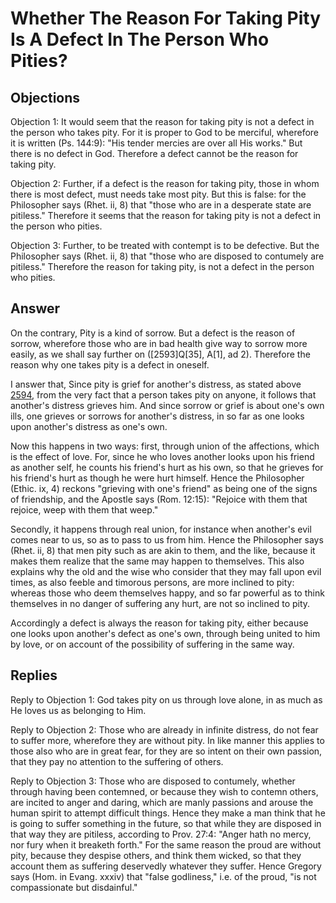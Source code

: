 # Whether The Reason For Taking Pity Is A Defect In The Person Who Pities?

## Objections

Objection 1: It would seem that the reason for taking pity is not a defect in the person who takes pity. For it is proper to God to be merciful, wherefore it is written (Ps. 144:9): "His tender mercies are over all His works." But there is no defect in God. Therefore a defect cannot be the reason for taking pity.

Objection 2: Further, if a defect is the reason for taking pity, those in whom there is most defect, must needs take most pity. But this is false: for the Philosopher says (Rhet. ii, 8) that "those who are in a desperate state are pitiless." Therefore it seems that the reason for taking pity is not a defect in the person who pities.

Objection 3: Further, to be treated with contempt is to be defective. But the Philosopher says (Rhet. ii, 8) that "those who are disposed to contumely are pitiless." Therefore the reason for taking pity, is not a defect in the person who pities.

## Answer

On the contrary, Pity is a kind of sorrow. But a defect is the reason of sorrow, wherefore those who are in bad health give way to sorrow more easily, as we shall say further on ([2593]Q[35], A[1], ad 2). Therefore the reason why one takes pity is a defect in oneself.

I answer that, Since pity is grief for another's distress, as stated above [2594](A[1]), from the very fact that a person takes pity on anyone, it follows that another's distress grieves him. And since sorrow or grief is about one's own ills, one grieves or sorrows for another's distress, in so far as one looks upon another's distress as one's own.

Now this happens in two ways: first, through union of the affections, which is the effect of love. For, since he who loves another looks upon his friend as another self, he counts his friend's hurt as his own, so that he grieves for his friend's hurt as though he were hurt himself. Hence the Philosopher (Ethic. ix, 4) reckons "grieving with one's friend" as being one of the signs of friendship, and the Apostle says (Rom. 12:15): "Rejoice with them that rejoice, weep with them that weep."

Secondly, it happens through real union, for instance when another's evil comes near to us, so as to pass to us from him. Hence the Philosopher says (Rhet. ii, 8) that men pity such as are akin to them, and the like, because it makes them realize that the same may happen to themselves. This also explains why the old and the wise who consider that they may fall upon evil times, as also feeble and timorous persons, are more inclined to pity: whereas those who deem themselves happy, and so far powerful as to think themselves in no danger of suffering any hurt, are not so inclined to pity.

Accordingly a defect is always the reason for taking pity, either because one looks upon another's defect as one's own, through being united to him by love, or on account of the possibility of suffering in the same way.

## Replies

Reply to Objection 1: God takes pity on us through love alone, in as much as He loves us as belonging to Him.

Reply to Objection 2: Those who are already in infinite distress, do not fear to suffer more, wherefore they are without pity. In like manner this applies to those also who are in great fear, for they are so intent on their own passion, that they pay no attention to the suffering of others.

Reply to Objection 3: Those who are disposed to contumely, whether through having been contemned, or because they wish to contemn others, are incited to anger and daring, which are manly passions and arouse the human spirit to attempt difficult things. Hence they make a man think that he is going to suffer something in the future, so that while they are disposed in that way they are pitiless, according to Prov. 27:4: "Anger hath no mercy, nor fury when it breaketh forth." For the same reason the proud are without pity, because they despise others, and think them wicked, so that they account them as suffering deservedly whatever they suffer. Hence Gregory says (Hom. in Evang. xxxiv) that "false godliness," i.e. of the proud, "is not compassionate but disdainful."
